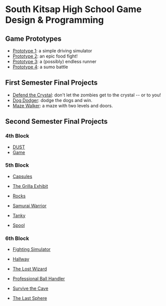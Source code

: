 # South Kitsap High School Game Design & Programming

## Game Prototypes

* [Prototype 1][p1]: a simple driving simulator
* [Prototype 2][p2]: an epic food fight!
* [Prototype 3][p3]: a (possibly) endless runner
* [Prototype 4][p4]: a sumo battle

[p1]: <https://game-design-and-programming.github.io/Prototypes/prototype-1/>
[p2]: <https://game-design-and-programming.github.io/Prototypes/prototype-2/>
[p3]: <https://game-design-and-programming.github.io/Prototypes/prototype-3/index.html>
[p4]: <https://game-design-and-programming.github.io/Prototypes/prototype-4/>
[p5]: <https://game-design-and-programming.github.io/Prototypes/prototype-5/>

## First Semester Final Projects

* [Defend the Crystal][dtc]: don't let the zombies get to the crystal -- or to you!
* [Dog Dodger][dd]: dodge the dogs and win.
* [Maze Walker][mw]: a maze with two levels and doors.

[dtc]: <https://game-design-and-programming.github.io/2022-2023/1st-semester-projects/DefendTheCrystal/index.html>
[dd]: <https://game-design-and-programming.github.io/2022-2023/1st-semester-projects/DogDodger/index.html>
[mw]: <https://game-design-and-programming.github.io/2022-2023/1st-semester-projects/MazeWalker/index.html>

## Second Semester Final Projects

### 4th Block

* [DUST][dust]
* [Game][game]

[dust]: <https://game-design-and-programming.github.io/2022-2023/2nd-semester-projects/4th-block/DUST/index.html>
[game]: <https://game-design-and-programming.github.io/2022-2023/2nd-semester-projects/4th-block/Game/index.html>

### 5th Block

* [Capsules][cap]
* [The Grilla Exhibit][tge]
* [Rocks][rocks]
* [Samurai Warrior][sw]
* [Tanky][tanky]

* [Spool][spool]

[cap]: <https://game-design-and-programming.github.io/2022-2023/2nd-semester-projects/5th-block/Capsules/index.html>
[tge]: <https://game-design-and-programming.github.io/2022-2023/2nd-semester-projects/5th-block/The-Grilla-Exhibit/index.html>
[rocks]: <https://game-design-and-programming.github.io/2022-2023/2nd-semester-projects/5th-block/Rocks/index.html>
[sw]: <https://game-design-and-programming.github.io/2022-2023/2nd-semester-projects/5th-block/Samuari-Warrior/index.html>
[tanky]: <https://game-design-and-programming.github.io/2022-2023/2nd-semester-projects/5th-block/Tanky/index.html>

[spool]: <https://game-design-and-programming.github.io/2022-2023/2nd-semester-projects/5th-block/Spool/index.html>

### 6th Block

* [Fighting Simulator][fs]
* [Hallway][h]
* [The Lost Wizard][tlw]
* [Professional Ball Handler][pbh]
* [Survive the Cave][stc]

* [The Last Sphere][tls]

[fs]: <https://game-design-and-programming.github.io/2022-2023/2nd-semester-projects/6th-block/Fighting-Simulator/index.html>
[h]: <https://game-design-and-programming.github.io/2022-2023/2nd-semester-projects/6th-block/Hallway/index.html>
[tlw]: <https://game-design-and-programming.github.io/2022-2023/2nd-semester-projects/6th-block/The-Lost-Wizard/index.html>
[pbh]: <https://game-design-and-programming.github.io/2022-2023/2nd-semester-projects/6th-block/Professional-Ball-Handler/index.html>
[stc]: <https://game-design-and-programming.github.io/2022-2023/2nd-semester-projects/6th-block/Survive-the-Cave/index.html>

[tls]: <https://game-design-and-programming.github.io/2022-2023/2nd-semester-projects/6th-block/The-Last-Sphere/index.html>
